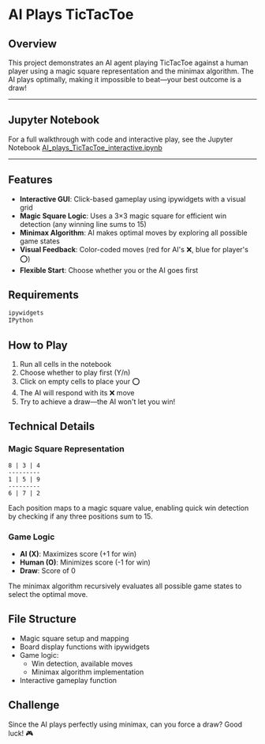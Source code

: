 # AI Plays TicTacToe

## Overview

This project demonstrates an AI agent playing TicTacToe against a human player using a magic square representation and the minimax algorithm. The AI plays optimally, making it impossible to beat—your best outcome is a draw!

---

## Jupyter Notebook

For a full walkthrough with code and interactive play, see the
Jupyter Notebook [AI_plays_TicTacToe_interactive.ipynb](AI_plays_TicTacToe_interactive.ipynb)

---

## Features

- **Interactive GUI**: Click-based gameplay using ipywidgets with a visual grid
- **Magic Square Logic**: Uses a 3×3 magic square for efficient win detection (any winning line sums to 15)
- **Minimax Algorithm**: AI makes optimal moves by exploring all possible game states
- **Visual Feedback**: Color-coded moves (red for AI's ❌, blue for player's ⭕)
- **Flexible Start**: Choose whether you or the AI goes first

## Requirements

```python
ipywidgets
IPython
```

## How to Play

1. Run all cells in the notebook
2. Choose whether to play first (Y/n)
3. Click on empty cells to place your ⭕
4. The AI will respond with its ❌ move
5. Try to achieve a draw—the AI won't let you win!

## Technical Details

### Magic Square Representation
```
8 | 3 | 4
---------
1 | 5 | 9
---------
6 | 7 | 2
```

Each position maps to a magic square value, enabling quick win detection by checking if any three positions sum to 15.

### Game Logic

- **AI (X)**: Maximizes score (+1 for win)
- **Human (O)**: Minimizes score (-1 for win)
- **Draw**: Score of 0

The minimax algorithm recursively evaluates all possible game states to select the optimal move.

## File Structure

- Magic square setup and mapping
- Board display functions with ipywidgets
- Game logic:
    - Win detection, available moves
    - Minimax algorithm implementation
- Interactive gameplay function

## Challenge

Since the AI plays perfectly using minimax, can you force a draw? Good luck! 🎮
